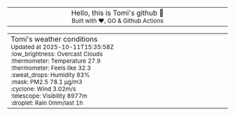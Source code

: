 
<div align="center">
<table>
<tbody>
<td align="center">
<img width="2000" height="0"><br>
Hello, this is Tomi's github 👋<br>
<sup>Built with ❤️, GO & Github Actions</sup><br>
<img width="2000" height="0">
</td>
</tbody>
</table>
</div>
<table>
<tbody>
<td align="left">
<img width="2000" height="0"><br>
Tomi's weather conditions<br>
<sup>Updated at 2025-10-11T15:35:58Z</sup><br>
<sup>:low_brightness: Overcast Clouds</sup><br>
<sup>:thermometer: Temperature 27.9 </sup><br>
<sup>:thermometer: Feels like 32.3</sup><br>
<sup>:sweat_drops: Humidity 83%</sup><br>
<sup>:mask: PM2.5 78.1 μg/m3</sup><br>
<sup>:cyclone: Wind 3.02m/s </sup><br>
<sup>:telescope: Visibility 8977m </sup><br>
<sup>:droplet: Rain 0mm/last 1h </sup><br>
<img width="2000" height="0">
</td>
<td align="left">
<img width="2000" height="0"><br>
<br>
<img width="2000" height="0">
</td>
</tbody>
</table>
</div>
    